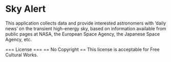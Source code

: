Sky Alert
================
This application collects data and provide interested astronomers with ‘daily news’ on the transient high-energy sky, based on information available from public pages at NASA, the European Space Agency, the Japanese Space Agency, etc. 

=== License ===
== No Copyright ==
This license is acceptable for Free Cultural Works.